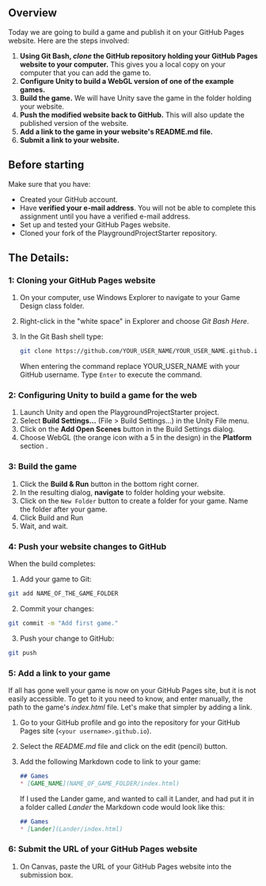 ## Overview

Today we are going to build a game and publish it on your GitHub Pages website. Here are the steps involved:

1. **Using Git Bash, _clone_ the GitHub repository holding your GitHub Pages website to your computer.** This gives you a local copy on your computer that you can add the game to.
2. **Configure Unity to build a WebGL version of one of the example games.**
3. **Build the game.** We will have Unity save the game in the folder holding your website.
4. **Push the modified website back to GitHub.** This will also update the published version of the website.
5. **Add a link to the game in your website's README.md file.**
6. **Submit a link to your website.**

## Before starting

Make sure that you have:

* Created your GitHub account.
* Have **verified your e-mail address**. You will not be able to complete this assignment until you have a verified e-mail address.
* Set up and tested your GitHub Pages website.
* Cloned your fork of the PlaygroundProjectStarter repository.

## The Details:

### 1: Cloning your GitHub Pages website

1. On your computer, use Windows Explorer to navigate to your Game Design class folder.
2. Right-click in the "white space" in Explorer and choose _Git Bash Here_.
3. In the Git Bash shell type:

   ```bash
   git clone https://github.com/YOUR_USER_NAME/YOUR_USER_NAME.github.io.git
   ```
   
   When entering the command replace YOUR_USER_NAME with your GitHub username. Type `Enter` to execute the command.

### 2: Configuring Unity to build a game for the web

1. Launch Unity and open the PlaygroundProjectStarter project.
1. Select **Build Settings...** (File > Build Settings...) in the Unity File menu.
1. Click on the **Add Open Scenes** button in the Build Settings dialog.
1. Choose WebGL (the orange icon with a 5 in the design) in the **Platform** section .

### 3: Build the game

1. Click the **Build & Run** button in the bottom right corner.
1. In the resulting dialog, **navigate** to folder holding your website.
1. Click on the `New Folder` button to create a folder for your game. Name the folder after your game.
1. Click Build and Run
1. Wait, and wait.

### 4: Push your website changes to GitHub

When the build completes:

1. Add your game to Git:

```bash
git add NAME_OF_THE_GAME_FOLDER
```
2. Commit your changes:

```bash
git commit -m "Add first game."
```

3. Push your change to GitHub:

```bash
git push
```

### 5: Add a link to your game

If all has gone well your game is now on your GitHub Pages site, but it is not easily accessible. To get to it you need to know, and enter manually, the path to the game's _index.html_ file. Let's make that simpler by adding a link.

1. Go to your GitHub profile and go into the repository for your GitHub Pages site (`<your username>.github.io`).
1. Select the _README.md_ file and click on the edit (pencil) button.
1. Add the following Markdown code to link to your game:

   ```markdown
   ## Games
   * [GAME_NAME](NAME_OF_GAME_FOLDER/index.html)
   ```
   If I used the Lander game, and wanted to call it Lander, and had put it in a folder called _Lander_ the Markdown code would look like this:
   
   ```markdown
   ## Games
   * [Lander](Lander/index.html)
   ```

### 6: Submit the URL of your GitHub Pages website

1. On Canvas, paste the URL of your GitHub Pages website into the submission box.


<!--



## Working on the command line

Git Bash is a Windows version of the Unix shell (command interperter) Bash – it is very similar to the Windows command prompt, the biggest difference that you are likely to notice is that the path seperator is the forward slash (/) instead of the backslash (\\).

## Publishing your first game

We'll work through this togething in class for the first time, but you may want to make notes or come back here to review the steps

### 1: Forking the repository on GitHub

On GitHub a _[fork][]_ is a copy of another repository. We'll need to make a fork of the [PlaygroundProjectStarter][pps] code so that you can modify it and keep track of your changes. Here's what to do:

1. **Follow this link to the master [PlaygroundProjectStarter][pps] repository.**
1. Look for the **Fork button** in the upper right hand corner of the browser window.
1. Click on the button to create your own copy of the [PlaygroundProjectStarter][pps] code.

[fork]: <https://guides.github.com/activities/forking/>

### 2: Cloning the repository to your local computer

> Currently (Spring 2018) we do not have authenicated HTTPS access to GitHub. To work around that we can tell Git not to check certificates. To do that enter the following command:
```bash
  git config --global http.sslVerify false
```
```bash
  git config --global credential.helper wincred
```

1. Before leaving the browser: <img src="images/Clone-or-download.jpg" align="right" width="40%">
  - **Click** on the green **Clone or download** dropdown menu button.
  - Look for the **clipboard icon** on the right side of the repository URL, **click** on it to copy of the URL.
1. Then, on your computer, **find the `Git Bash` command and launch it.**
1. Then, **c**hange **d**irectories to your class folder by typing:

    ```bash
    cd /u/<the name of your game design folder>
    ```
1. Finally, **clone the [PlaygroundProjectStarter][pps] repository.** You can save yourself some typing by pasting the repository URL that you copied in step three.

    ```bash
    git clone https://github.com/Game-Design-and-Programming-Template/PlaygroundProjectStarter.git
    ```

    The clone may take a minute or so to run, you should see output like this:

    ```bash
    Cloning into \'PlaygroundProjectStarter\'...
    remote: Counting objects: 760, done.
    remote: Compressing objects: 100% (383/383), done.
    remote: Total 760 (delta 375), reused 757 (delta 375), pack-reused 0
    Receiving objects: 100% (760/760), 5.49 MiB | 568.00 KiB/s, done.
    Resolving deltas: 100% (375/375), done.
	  Downloading Assets/Documentation/Cheatsheet Images/1 - Movement.jpg
	  Downloading Assets/Documentation/Cheatsheet Images/2 - Movement2.jpg
	  Downloading Assets/Documentation/Cheatsheet Images/3 - Gameplay.jpg
      .
      .
      .
    ```

### 3: Configuring Unity to build a game to deploy on the web

Now, select one of the game examples in the PlaygroundProject that you would like to build and deploy on the web:

1. Launch Unity.
1. In the open dialog, select the folder you just cloned.
1. Let Unity do it's thing (opening the project for the first time will be slow), then
1. Select a game to build.

That should all have been pretty familiar. Now we're going to bulid a web version:

1. Under the Unity File menu choose **Build Settings...** (File > Build Settings...).
1. Below the Scenes box click on the **Add Open Scenes** button.
1. In the **Platform** section choose WebGL (the orange icon with a 5 in the design).
1. Click the **Build & Run** button in the bottom right corner.
1. In the resulting dialog, select a location and name for the game build.
1. Wait, and wait.

  <img src="images/Build-Settings-Configured.jpg" width="85%">

Once the game has, finally, built it will open in a browser. As it starts up you may see some messages about allowing network connections. It is OK to allow them.

1. Finally check what has changed:

    ```bash
    git status
    ```
1. Then push your changes back to GitHub:
   ```bash
   git add <changed files that you want to commit>
   git commit -m "Build and test for web."
   git push
   ```

### 4: Adding the game to your GitHub Pages wedsite

Now, some practice. We'll make a clone of your GitHub Pages site and add your game to it. You should be able to make the clone.

After making the clone:

1. Move the folder holding the build of your game into the cloned folder (directory) for your site. The contents of the game folder should be similar to this:

   ```bash
   $ ls -l
   total 12
   drwxr-xr-x 1 urner 1049089   0 May 25 09:58 Build/
   -rw-r--r-- 1 urner 1049089 955 May 25 09:58 index.html
   drwxr-xr-x 1 urner 1049089   0 May 25 09:58 TemplateData/
   ```

   The _Build_ and _TemplateData_ folders hold the bulk of your game, the file _index.html_ is the file that will be loaded by the browser to launch your game.

1. Now, check to see what has changed with the command 'git status`. The result will look something like this:

    ```bash
    On branch master
    Your branch is up-to-date with 'origin/master'.

    Untracked files:
      (use "git add <file>..." to include in what will be committed)

            prototypes/Lander/

    nothing added to commit but untracked files present (use "git add" to track)
    ```
 1. Add the new files to Git:

     ```bash
     git add <folder holding your game build>
     ```

     You will probably see messages like this:

     ```bash
     warning: LF will be replaced by CRLF in prototypes/Lander/Build/Build.json.
     The file will have its original line endings in your working directory.
     warning: LF will be replaced by CRLF in prototypes/Lander/Build/UnityLoader.js.
     The file will have its original line endings in your working directory.
     warning: LF will be replaced by CRLF in prototypes/Lander/TemplateData/UnityProgress.js.
     The file will have its original line endings in your working directory.
     ```
     
     The "warning" is actually reassurance, it is telling us that Git knows about the different line ending conventions used by Windows and Unix based systems like Linux and MacOS.
     
     If everything looks right, commit the changes and push the new site up to GitHub:
     
     ```bash
     git commit -m "Testing WebGL game build."
     git push
     ```
     
     The first command, `git commit` tells Git that you are confident in your changes and want to "commit" to them. Note the last part of the command `-m "Testing WebGL game build."` this is the log message explaining your changes. Git ***requires*** a log message. If you do not provide one as an option on the command line, Git will put you in an editor to create one. For now, save yourself some trouble and don't go there. The message _must_ be quoted if it is more than one word long.
     
     The second command `git push` sends your changes to GitHub. To ensure that you are really the person doing the push, GitHub will require you to enter your credentials. After a while that gets old. You can configure Git to provide your credentials automatically with this command:
     
     ```bash
     git config --global credential.helper wincred
     ```

### 5: Linking to your game



1. After making the changes fill in the Commit changes dialog and click on the green Commit changes button, then test.

### **6: Complete the assignment by submitting a link to your published game**

After posting and testing the game you selected, submit **link to your GitHub Pages site.**

-->
